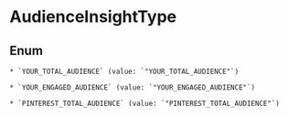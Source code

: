 
# AudienceInsightType

## Enum


    * `YOUR_TOTAL_AUDIENCE` (value: `"YOUR_TOTAL_AUDIENCE"`)

    * `YOUR_ENGAGED_AUDIENCE` (value: `"YOUR_ENGAGED_AUDIENCE"`)

    * `PINTEREST_TOTAL_AUDIENCE` (value: `"PINTEREST_TOTAL_AUDIENCE"`)



